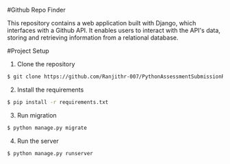 #Github Repo Finder

This repository contains a web application built with Django, which interfaces with a Github API. It enables users to interact with the API's data, storing and retrieving information from a relational database.

#Project Setup

1. Clone the repository

```bash
$ git clone https://github.com/Ranjithr-007/PythonAssessmentSubmissionRepo.git
```
  2. Install the requirements

```bash
$ pip install -r requirements.txt
```
  3. Run migration

```bash
$ python manage.py migrate
```

  4. Run the server

```bash
$ python manage.py runserver
```
